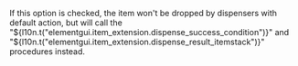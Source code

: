 If this option is checked, the item won't be dropped by dispensers with default action, but will call the "${l10n.t("elementgui.item_extension.dispense_success_condition")}" and "${l10n.t("elementgui.item_extension.dispense_result_itemstack")}" procedures instead.
